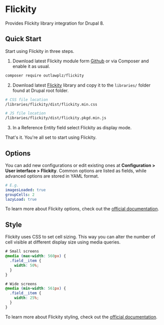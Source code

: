 # Flickity

Provides Flickity library integration for Drupal 8.

## Quick Start

Start using Flickity in three steps.

1. Download latest Flickity module form [Github][20e977c5] or via Composer and
enable it as usual.
  ```sh
  composer require outlawplz/flickity
  ```

2. Download latest [Flickity][3bda2aad] library and copy it to the `libraries/`
folder found at Drupal root folder.
  ```sh
  # CSS file location
  /libraries/flickity/dist/flickity.min.css

  # JS file location
  /libraries/flickity/dist/flickity.pkgd.min.js
  ```

3. In a Reference Entity field select Flickity as display mode.

That's it. You're all set to start using Flickity.

  [20e977c5]: https://github.com/OutlawPlz/drupal_flickity "Github Flickity"
  [3bda2aad]: http://flickity.metafizzy.co/ "Flickity"

## Options

You can add new configurations or edit existing ones at **Configuration > User
interface > Flickity**. Common options are listed as fields, while advanced
options are stored in YAML format.

```yaml
# E.g.
imagesLoaded: true
groupCells: 2
lazyLoad: true
```

To learn more about Flickity options, check out the [official
documentation][f0125aff].

  [f0125aff]: http://flickity.metafizzy.co/options.html "Flickity options"

## Style

Flickity uses CSS to set cell sizing. This way you can alter the number of cell
visible at different display size using media queries.

```css
# Small screens
@media (max-width: 560px) {
  .field__item {
    width: 50%;
  }
}

# Wide screens
@media (min-width: 561px) {
  .field__item {
    width: 25%;
  }
}
```

To learn more about Flickity styling, check out the [official documentation][315007b3].

  [315007b3]: http://flickity.metafizzy.co/style.html "Flickity style"
